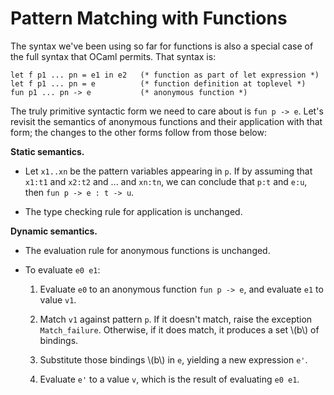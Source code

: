 # Pattern Matching with Functions

The syntax we've been using so far for functions is also 
a special case of the full syntax that OCaml permits.
That syntax is:
```
let f p1 ... pn = e1 in e2   (* function as part of let expression *)
let f p1 ... pn = e          (* function definition at toplevel *)
fun p1 ... pn -> e           (* anonymous function *)
```

The truly primitive syntactic form we need to care about is
`fun p -> e`.  Let's revisit the semantics of anonymous functions
and their application with that form; the changes to the other forms
follow from those below:

**Static semantics.**

* Let `x1..xn` be the pattern variables appearing in `p`. If by assuming that 
  `x1:t1` and `x2:t2` and ... and `xn:tn`, we can conclude that `p:t` and `e:u`, 
  then `fun p -> e : t -> u`.

* The type checking rule for application is unchanged.
  
**Dynamic semantics.**

* The evaluation rule for anonymous functions is unchanged.

* To evaluate `e0 e1`:

  1. Evaluate `e0` to an anonymous function `fun p -> e`, and
     evaluate `e1` to value `v1`.

  3. Match `v1` against pattern `p`.  If it doesn't match, raise
	the exception `Match_failure`.  Otherwise, if it does match,
	it produces a set \\(b\\) of bindings.  

  4. Substitute those bindings \\(b\\) in `e`, yielding a new expression `e'`.
   
  5. Evaluate `e'` to a value `v`, which is the result of evaluating `e0 e1`.
